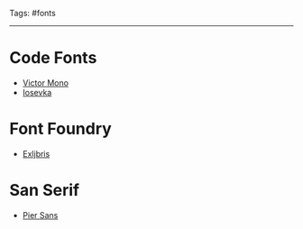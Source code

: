 Tags: #fonts

---

# Code Fonts

- [Victor Mono](https://rubjo.github.io/victor-mono)
- [Iosevka](https://typeof.net/Iosevka/)

# Font Foundry

- [Exljbris](https://www.exljbris.com/fontinsans.html)

# San Serif

- [Pier Sans](https://pangrampangram.com/products/pier-sans)